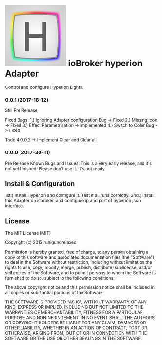 ![Logo](admin/hyperion.png)
ioBroker hyperion Adapter
==============

Control and configure Hyperion Lights.


### 0.0.1 (2017-18-12)
Still Pre Release

Fixed Bugs:
1.) Ignoring Adapter configuration Bug -> Fixed
2.) Missing Icon -> Fixed
3.) Effect Parametrisation -> Implemented
4.) Switch to Color Bug -> Fixed

Todo 4 0.0.2 -> Implement Clear and Clear all


### 0.0.0 (2017-30-11)
Pre Release
Known Bugs and Issues:
This is a very early release, and it's not yet finished.
Please don't use it. It's not ready.




## Install & Configuration

1st.)   Install Hyperion and configure it. Test if all runs correctly.
2nd.)   Install this Adapter on iobroker, and configure ip and port of hyperion json interface.




## License

The MIT License (MIT)

Copyright (c) 2015 ruhigundrelaxed

Permission is hereby granted, free of charge, to any person obtaining a copy
of this software and associated documentation files (the "Software"), to deal
in the Software without restriction, including without limitation the rights
to use, copy, modify, merge, publish, distribute, sublicense, and/or sell
copies of the Software, and to permit persons to whom the Software is
furnished to do so, subject to the following conditions:

The above copyright notice and this permission notice shall be included in
all copies or substantial portions of the Software.

THE SOFTWARE IS PROVIDED "AS IS", WITHOUT WARRANTY OF ANY KIND, EXPRESS OR
IMPLIED, INCLUDING BUT NOT LIMITED TO THE WARRANTIES OF MERCHANTABILITY,
FITNESS FOR A PARTICULAR PURPOSE AND NONINFRINGEMENT. IN NO EVENT SHALL THE
AUTHORS OR COPYRIGHT HOLDERS BE LIABLE FOR ANY CLAIM, DAMAGES OR OTHER
LIABILITY, WHETHER IN AN ACTION OF CONTRACT, TORT OR OTHERWISE, ARISING FROM,
OUT OF OR IN CONNECTION WITH THE SOFTWARE OR THE USE OR OTHER DEALINGS IN
THE SOFTWARE.
